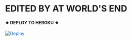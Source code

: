# EDITED BY AT WORLD'S END

<h4>⚜️ DEPLOY TO HEROKU ⚜️</h4>

<a href="https://dashboard.heroku.com/new?template=https%3A%2F%2Fgithub.com%2FRahulchoudhary17%2FJaves-3.0-backup%2Fblob%2Fmaster" rel="nofollow" style="background-color: initial; box-sizing: border-box; color: #0366d6; text-decoration-line: none;"><img alt="Deploy" data-canonical-src="https://www.herokucdn.com/deploy/button.svg" src="https://camo.githubusercontent.com/83b0e95b38892b49184e07ad572c94c8038323fb/68747470733a2f2f7777772e6865726f6b7563646e2e636f6d2f6465706c6f792f627574746f6e2e737667" style="border-style: none; box-sizing: initial; max-width: 100%;" /></a></div>
